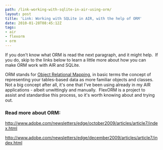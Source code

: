 ```yaml
---
path: /link-working-with-sqlite-in-air-using-orm/
layout: post
title: 'Link: Working with SQLite in AIR, with the help of ORM'
date: 2010-01-28T08:45:12Z
tags:
- air
- flexorm
- orm
---
```


If you don't know what ORM is read the next paragraph, and it might help.  If you do, skip to the links below to learn a little more about how you can make ORM work with AIR and SQLite.

ORM stands for <a href="http://en.wikipedia.org/wiki/Object-relational_mapping" target="_blank">Object Relational Mapping</a>, in basic terms the concept of representing your tables-based data as more familiar objects and classes. Not a big concept after all, it's one that I've been using already in my AIR applications - albeit unwittingly and manually.  FlexORM is a project to assist and standardise this process, so it's worth knowing about and trying out.
<h3>Read more about ORM:</h3>
<a href="http://www.adobe.com/newsletters/edge/october2009/articles/article7/index.html" target="_blank">http://www.adobe.com/newsletters/edge/october2009/articles/article7/index.html</a>

<a href="http://www.adobe.com/newsletters/edge/december2009/articles/article7/index.html" target="_blank">http://www.adobe.com/newsletters/edge/december2009/articles/article7/index.html</a>